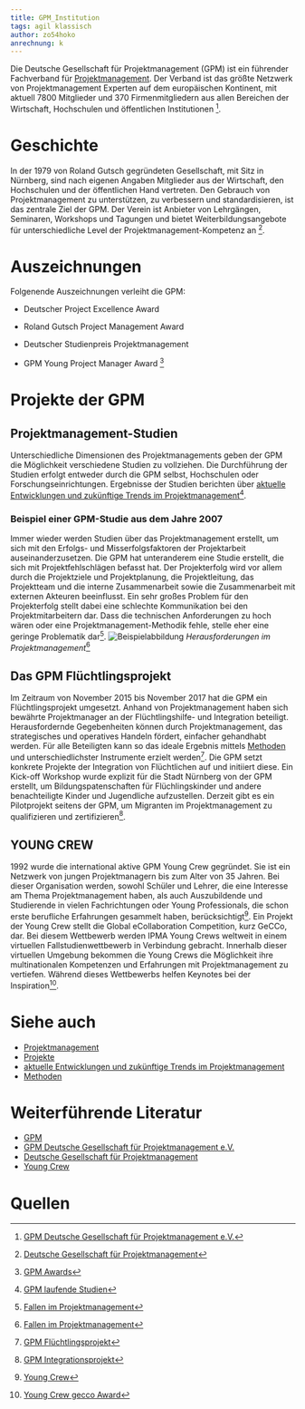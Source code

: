 ```yaml
---
title: GPM_Institution
tags: agil klassisch
author: zo54hoko
anrechnung: k 
---
```


Die Deutsche Gesellschaft für Projektmanagement (GPM) ist ein führender Fachverband für [Projektmanagement](https://github.com/zo54hoko/ManagingProjectsSuccessfully.github.io/blob/main/kb/Projektmanagement.md). Der Verband ist das größte Netzwerk von Projektmanagement Experten auf dem europäischen Kontinent, mit aktuell 7800 Mitglieder und 370 Firmenmitgliedern aus allen Bereichen der Wirtschaft, Hochschulen und öffentlichen Institutionen [^1].  



# Geschichte

In der 1979 von Roland Gutsch gegründeten Gesellschaft, mit Sitz in Nürnberg, sind nach eigenen Angaben Mitglieder aus der Wirtschaft, den Hochschulen und der öffentlichen Hand vertreten. Den Gebrauch von Projektmanagement zu unterstützen, zu verbessern und standardisieren, ist das zentrale Ziel der GPM. Der Verein ist Anbieter von Lehrgängen, Seminaren, Workshops und Tagungen und bietet Weiterbildungsangebote für unterschiedliche Level der Projektmanagement-Kompetenz an [^2].



# Auszeichnungen

Folgenende Auszeichnungen verleiht die GPM:

* Deutscher Project Excellence Award

* Roland Gutsch Project Management Award

* Deutscher Studienpreis Projektmanagement

* GPM Young Project Manager Award [^3]

# Projekte der GPM

## Projektmanagement-Studien

Unterschiedliche Dimensionen des Projektmanagements geben der GPM die Möglichkeit verschiedene Studien zu vollziehen. Die Durchführung der Studien erfolgt entweder durch die GPM selbst, Hochschulen oder Forschungseinrichtungen.
Ergebnisse der Studien berichten über [aktuelle Entwicklungen und zukünftige Trends im Projektmanagement](https://github.com/zo54hoko/ManagingProjectsSuccessfully.github.io/blob/main/kb/Aktuelle_Entwicklungen_im_PM.md)[^4].

### Beispiel einer GPM-Studie aus dem Jahre 2007

Immer wieder werden Studien über das Projektmanagement erstellt, um sich mit den Erfolgs- und Misserfolgsfaktoren der Projektarbeit auseinanderzusetzen. Die GPM hat unteranderem eine Studie erstellt, die sich mit Projektfehlschlägen befasst hat. Der Projekterfolg wird vor allem durch die Projektziele und Projektplanung, die Projektleitung, das Projektteam und die interne Zusammenarbeit sowie die Zusammenarbeit mit externen Akteuren beeinflusst. Ein sehr großes Problem für den Projekterfolg stellt dabei eine schlechte Kommunikation bei den Projektmitarbeitern dar. Dass die technischen Anforderungen zu hoch wären oder eine Projektmanagement-Methodik fehle, stelle eher eine geringe Problematik dar[^5].
![Beispielabbildung](https://blog.ibo.de/wp-content/uploads/2013/07/UrsachenProjektfehlschlaege-1024x560.png)
*Herausforderungen im Projektmanagement*[^5]

## Das GPM Flüchtlingsprojekt 

Im Zeitraum von November 2015 bis November 2017 hat die GPM ein Flüchtlingsprojekt umgesetzt. Anhand von Projektmanagement haben sich bewährte Projektmanager an der Flüchtlingshilfe- und Integration beteiligt.  
Herausfordernde Gegebenheiten können durch Projektmanagement, das strategisches und operatives Handeln fördert, einfacher gehandhabt werden.
Für alle Beteiligten kann so das ideale Ergebnis mittels [Methoden](https://github.com/zo54hoko/ManagingProjectsSuccessfully.github.io/blob/main/kb/Methoden.md) und unterschiedlichster Instrumente erzielt werden[^6].
Die GPM setzt konkrete Projekte der Integration von Flüchtlichen auf und initiiert diese. Ein Kick-off Workshop wurde explizit für die Stadt Nürnberg von der GPM erstellt, um Bildungspatenschaften für Flüchlingskinder und andere benachteiligte Kinder und Jugendliche aufzustellen. Derzeit gibt es ein Pilotprojekt seitens der GPM, um Migranten im Projektmanagement zu qualifizieren und zertifizieren[^7]. 



## YOUNG CREW

1992 wurde die international aktive GPM Young Crew gegründet. Sie ist ein Netzwerk von jungen Projektmanagern bis zum Alter von 35 Jahren. Bei dieser Organisation werden, sowohl Schüler und Lehrer, die eine Interesse am Thema Projektmanagement haben, als auch Auszubildende und Studierende in vielen Fachrichtungen oder Young Professionals, die schon erste berufliche Erfahrungen gesammelt haben, berücksichtigt[^8]. 
Ein Projekt der Young Crew stellt die Global eCollaboration Competition, kurz GeCCo, dar. Bei diesem Wettbewerb werden IPMA Young Crews weltweit in einem virtuellen Fallstudienwettbewerb in Verbindung gebracht. Innerhalb dieser virtuellen Umgebung bekommen die Young Crews die Möglichkeit ihre multinationalen Kompetenzen und Erfahrungen mit Projektmanagement zu vertiefen. Während dieses Wettbewerbs helfen Keynotes bei der Inspiration[^9].


# Siehe auch

* [Projektmanagement](https://github.com/zo54hoko/ManagingProjectsSuccessfully.github.io/blob/main/kb/Projektmanagement.md)
* [Projekte](https://github.com/zo54hoko/ManagingProjectsSuccessfully.github.io/blob/main/kb/Projekt.md)
* [aktuelle Entwicklungen und zukünftige Trends im Projektmanagement](https://github.com/zo54hoko/ManagingProjectsSuccessfully.github.io/blob/main/kb/Aktuelle_Entwicklungen_im_PM.md)
* [Methoden](https://github.com/zo54hoko/ManagingProjectsSuccessfully.github.io/blob/main/kb/Methoden.md) 


# Weiterführende Literatur

* [GPM](https://www.gpm-ipma.de/startseite.html)
* [GPM Deutsche Gesellschaft für Projektmanagement e.V. ](https://www.projektmagazin.de/projektmanagement-dienstleister/gpm-deutsche-gesellschaft-fuer-projektmanagement-ev)
* [Deutsche Gesellschaft für Projektmanagement](https://de.wikipedia.org/wiki/Deutsche_Gesellschaft_f%C3%BCr_Projektmanagement)
* [Young Crew](http://youngcrew.de/)


# Quellen

[^1]: [GPM Deutsche Gesellschaft für Projektmanagement e.V.](https://www.projektmagazin.de/projektmanagement-dienstleister/gpm-deutsche-gesellschaft-fuer-projektmanagement-ev)
[^2]: [Deutsche Gesellschaft für Projektmanagement](https://de.wikipedia.org/wiki/Deutsche_Gesellschaft_f%C3%BCr_Projektmanagement)
[^3]: [GPM Awards](https://www.gpm-ipma.de/awards.html)
[^4]: [GPM laufende Studien](https://www.gpm-ipma.de/know_how/laufende_pm_studien.html)
[^5]: [Fallen im Projektmanagement](https://blog.ibo.de/fallen-im-projektmanagment/)
[^6]: [GPM Flüchtlingsprojekt](https://www.gpm-ipma.de/know_how/gpm_fluechtlingsprojekt.html)
[^7]: [GPM Integrationsprojekt](https://www.gpm-ipma.de/know_how/gpm_fluechtlingsprojekt/integrationsprojekte.html)
[^8]: [Young Crew](https://www.gpm-ipma.de/know_how/fachgruppen/special_interest_groups/young_crew.html)
[^9]: [Young Crew gecco Award](http://youngcrew.de/projects-awards/gecco/)

